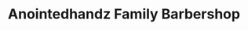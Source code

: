 ---
title: "Anointedhandz Family Barbershop"
url: /crestview/anointedhandz-family-barbershop/
shop: Friseur
---